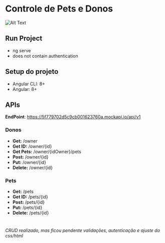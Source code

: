 # Controle de Pets e Donos 

![Alt Text](https://media.giphy.com/media/Endx3eMpqmpZ6/giphy.gif)



## Run Project

- ng serve 
- does not contain authentication

## Setup do projeto

- Angular CLI: 8+
- Angular: 8+

## APIs

**EndPoint**: https://5f779702d5c9cb001623760a.mockapi.io/api/v1

### Donos
- **Get:** /owner
- **Get ID:** /owner/{id}
- **Get Pets:** /owner/{idOwner}/pets
- **Post:** /owner/{id}
- **Put:** /owner/{id}
- **Delete:** /owner/{id}

### Pets
- **Get:** /pets
- **Get ID:** /pets/{id}
- **Post:** /pets/{id}
- **Put:** /pets/{id}
- **Delete:** /pets/{id}

#

*CRUD realizado, mas ficou pendente validações, autenticação e ajuste do css/html*

